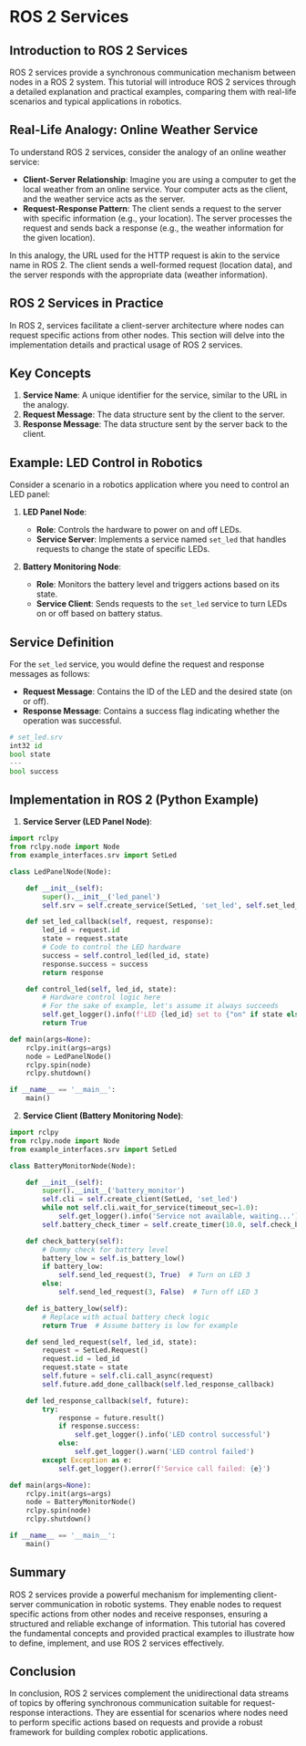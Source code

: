 # ROS 2 Services

## Introduction to ROS 2 Services

ROS 2 services provide a synchronous communication mechanism between nodes in a ROS 2 system. This tutorial will introduce ROS 2 services through a detailed explanation and practical examples, comparing them with real-life scenarios and typical applications in robotics.

## Real-Life Analogy: Online Weather Service

To understand ROS 2 services, consider the analogy of an online weather service:

- **Client-Server Relationship**: Imagine you are using a computer to get the local weather from an online service. Your computer acts as the client, and the weather service acts as the server.
- **Request-Response Pattern**: The client sends a request to the server with specific information (e.g., your location). The server processes the request and sends back a response (e.g., the weather information for the given location).

In this analogy, the URL used for the HTTP request is akin to the service name in ROS 2. The client sends a well-formed request (location data), and the server responds with the appropriate data (weather information).

## ROS 2 Services in Practice

In ROS 2, services facilitate a client-server architecture where nodes can request specific actions from other nodes. This section will delve into the implementation details and practical usage of ROS 2 services.

## Key Concepts

1. **Service Name**: A unique identifier for the service, similar to the URL in the analogy.
2. **Request Message**: The data structure sent by the client to the server.
3. **Response Message**: The data structure sent by the server back to the client.

## Example: LED Control in Robotics

Consider a scenario in a robotics application where you need to control an LED panel:

1. **LED Panel Node**:

   - **Role**: Controls the hardware to power on and off LEDs.
   - **Service Server**: Implements a service named `set_led` that handles requests to change the state of specific LEDs.
2. **Battery Monitoring Node**:

   - **Role**: Monitors the battery level and triggers actions based on its state.
   - **Service Client**: Sends requests to the `set_led` service to turn LEDs on or off based on battery status.

## Service Definition

For the `set_led` service, you would define the request and response messages as follows:

- **Request Message**: Contains the ID of the LED and the desired state (on or off).
- **Response Message**: Contains a success flag indicating whether the operation was successful.

```python
# set_led.srv
int32 id
bool state
---
bool success
```

## Implementation in ROS 2 (Python Example)

1. **Service Server (LED Panel Node)**:

```python
import rclpy
from rclpy.node import Node
from example_interfaces.srv import SetLed

class LedPanelNode(Node):

    def __init__(self):
        super().__init__('led_panel')
        self.srv = self.create_service(SetLed, 'set_led', self.set_led_callback)

    def set_led_callback(self, request, response):
        led_id = request.id
        state = request.state
        # Code to control the LED hardware
        success = self.control_led(led_id, state)
        response.success = success
        return response

    def control_led(self, led_id, state):
        # Hardware control logic here
        # For the sake of example, let's assume it always succeeds
        self.get_logger().info(f'LED {led_id} set to {"on" if state else "off"}')
        return True

def main(args=None):
    rclpy.init(args=args)
    node = LedPanelNode()
    rclpy.spin(node)
    rclpy.shutdown()

if __name__ == '__main__':
    main()
```

2. **Service Client (Battery Monitoring Node)**:

```python
import rclpy
from rclpy.node import Node
from example_interfaces.srv import SetLed

class BatteryMonitorNode(Node):

    def __init__(self):
        super().__init__('battery_monitor')
        self.cli = self.create_client(SetLed, 'set_led')
        while not self.cli.wait_for_service(timeout_sec=1.0):
            self.get_logger().info('Service not available, waiting...')
        self.battery_check_timer = self.create_timer(10.0, self.check_battery)

    def check_battery(self):
        # Dummy check for battery level
        battery_low = self.is_battery_low()
        if battery_low:
            self.send_led_request(3, True)  # Turn on LED 3
        else:
            self.send_led_request(3, False)  # Turn off LED 3

    def is_battery_low(self):
        # Replace with actual battery check logic
        return True  # Assume battery is low for example

    def send_led_request(self, led_id, state):
        request = SetLed.Request()
        request.id = led_id
        request.state = state
        self.future = self.cli.call_async(request)
        self.future.add_done_callback(self.led_response_callback)

    def led_response_callback(self, future):
        try:
            response = future.result()
            if response.success:
                self.get_logger().info('LED control successful')
            else:
                self.get_logger().warn('LED control failed')
        except Exception as e:
            self.get_logger().error(f'Service call failed: {e}')

def main(args=None):
    rclpy.init(args=args)
    node = BatteryMonitorNode()
    rclpy.spin(node)
    rclpy.shutdown()

if __name__ == '__main__':
    main()
```

## Summary

ROS 2 services provide a powerful mechanism for implementing client-server communication in robotic systems. They enable nodes to request specific actions from other nodes and receive responses, ensuring a structured and reliable exchange of information. This tutorial has covered the fundamental concepts and provided practical examples to illustrate how to define, implement, and use ROS 2 services effectively.

## Conclusion

In conclusion, ROS 2 services complement the unidirectional data streams of topics by offering synchronous communication suitable for request-response interactions. They are essential for scenarios where nodes need to perform specific actions based on requests and provide a robust framework for building complex robotic applications.
